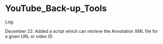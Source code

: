 # YouTube_Back-up_Tools

Log: 

December 22: Added a script which can retrieve the Annotation XML file for a given URL or video ID.
